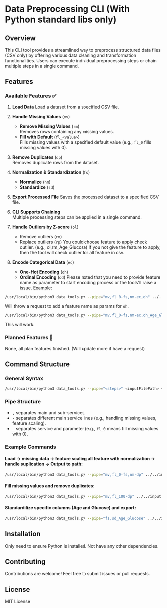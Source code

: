 # Data Preprocessing CLI (With Python standard libs only)

## Overview
This CLI tool provides a streamlined way to preprocess structured data files (CSV only) by offering various data cleaning and transformation functionalities. Users can execute individual preprocessing steps or chain multiple steps in a single command.

## Features
### Available Features ✅
1. **Load Data**
   Load a dataset from a specified CSV file.

2. **Handle Missing Values** (`mv`)
   - **Remove Missing Values** (`rm`)  
     Removes rows containing any missing values.
   - **Fill with Default** (`fl_<value>`)  
     Fills missing values with a specified default value (e.g., `fl_0` fills missing values with 0).

3. **Remove Duplicates** (`dp`)  
   Removes duplicate rows from the dataset.

4. **Normalization & Standardization** (`fs`)
   - **Normalize** (`nm`)  
   - **Standardize** (`sd`)  

5. **Export Processed File**
   Saves the processed dataset to a specified CSV file.

6. **CLI Supports Chaining**  
   Multiple processing steps can be applied in a single command.

7. **Handle Outliers by Z-score** (`ol`)
   - Remove outliers (`rm`)
   - Replace outliers (`rp`)
   You could choose feature to apply check outlier. (e.g., ol,rm_Age_Glucose)
   If you not give the feature to apply, then the tool will check outlier for all feature in csv.

8. **Encode Categorical Data** (`ec`)
   - **One-Hot Encoding** (`oh`)
   - **Ordinal Encoding** (`od`)
Please noted that you need to provide feature name as parameter to start encoding process or the tools'll raise a issue.
Example:
```sh
/usr/local/bin/python3 data_tools.py --pipe="mv,fl_0-fs,nm-ec,oh" ../../input.csv ../../output_directory
```
Will throw a request to add a feature name as params for `oh`.

```sh
/usr/local/bin/python3 data_tools.py --pipe="mv,fl_0-fs,nm-ec,oh_Age_Glucose" ../../input.csv ../../output_directory
```
This will work.

### Planned Features 🚧
None, all plan features finished. (Will update more if have a request)

## Command Structure
### General Syntax
```sh
/usr/local/bin/python3 data_tools.py --pipe="<steps>" <inputFilePath> <outputPath>
```

### Pipe Structure
- `,` separates main and sub-services.
- `-` separates different main service lines (e.g., handling missing values, feature scaling).
- `_` separates service and parameter (e.g., `fl_0` means fill missing values with 0).

### Example Commands
#### Load -> missing data -> feature scaling all feature with normalization -> handle suplication -> Output to path:
```sh
/usr/local/bin/python3 data_tools.py --pipe="mv,fl_0-fs,nm-dp" ../../input.csv ../../output_directory
```

#### Fill missing values and remove duplicates:
```sh
/usr/local/bin/python3 data_tools.py --pipe="mv,fl_100-dp" ../../input.csv ../../output_directory
```

#### Standardilize specific columns (Age and Glucose) and export:
```sh
/usr/local/bin/python3 data_tools.py --pipe="fs,sd_Age_Glucose" ../../input.csv ../../output_directory
```

## Installation
Only need to ensure Python is installed. Not have any other dependencies.

## Contributing
Contributions are welcome! Feel free to submit issues or pull requests.

## License
MIT License

